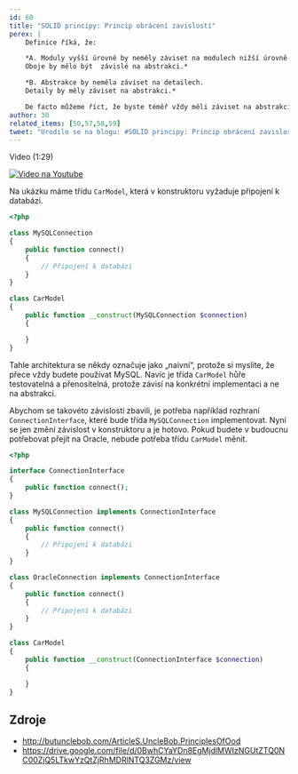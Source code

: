 ```yaml
---
id: 60
title: "SOLID principy: Princip obrácení zavislostí"
perex: |
    Definice říká, že:

    *A. Moduly vyšší úrovně by neměly záviset na modulech nižší úrovně.
    Oboje by mělo být  závislé na abstrakci.*

    *B. Abstrakce by neměla záviset na detailech.
    Detaily by měly záviset na abstrakci.*

    De facto můžeme říct, že byste téměř vždy měli záviset na abstrakci a nikoli na konkrétní implementaci.
author: 30
related_items: [50,57,58,59]
tweet: "Urodilo se na blogu: #SOLID principy: Princip obrácení zavislostí #dip"
---
```


Video (1:29)

[![Video na Youtube](/assets/images/posts/2018/solid-5/youtube.png)](http://www.youtube.com/watch?v=a59M03FZckA)


Na ukázku máme třídu `CarModel`, která v konstruktoru vyžaduje připojení k databázi.

```php
<?php

class MySQLConnection
{
    public function connect()
    {
        // Připojení k databázi
    }
}

class CarModel
{
    public function __construct(MySQLConnection $connection)
    {

    }
}
```

Tahle architektura se někdy označuje jako „naivní“, protože si myslíte, že přece vždy budete používat MySQL. Navíc je třída `CarModel` hůře testovatelná a přenositelná, protože závisí na konkrétní implementaci a ne na abstrakci.

Abychom se takovéto závislosti zbavili, je potřeba například rozhraní `ConnectionInterface`, které bude třída `MySQLConnection` implementovat. Nyní se jen změní závislost v konstruktoru a je hotovo. Pokud budete v budoucnu potřebovat přejít na Oracle, nebude potřeba třídu `CarModel` měnit.

```php
<?php

interface ConnectionInterface
{
    public function connect();
}

class MySQLConnection implements ConnectionInterface
{
    public function connect()
    {
        // Připojení k databázi
    }
}

class OracleConnection implements ConnectionInterface
{
    public function connect()
    {
        // Připojení k databázi
    }
}

class CarModel
{
    public function __construct(ConnectionInterface $connection)
    {

    }
}
```

## Zdroje

- http://butunclebob.com/ArticleS.UncleBob.PrinciplesOfOod
- https://drive.google.com/file/d/0BwhCYaYDn8EgMjdlMWIzNGUtZTQ0NC00ZjQ5LTkwYzQtZjRhMDRlNTQ3ZGMz/view